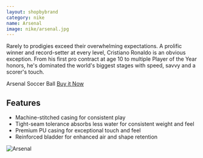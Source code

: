 ```yaml
---
layout: shopbybrand
category: nike
name: Arsenal
image: nike/arsenal.jpg
---
```


Rarely to prodigies exceed their overwhelming expectations. A prolific winner and record-setter at every level, Cristiano Ronaldo is an obvious exception. From his first pro contract at age 10 to multiple Player of the Year honors, he's dominated the world's biggest stages with speed, savvy and a scorer's touch.

Arsenal Soccer Ball [Buy it Now](http://store.nike.com/us/en_us/pd/cr7-prestige-soccer-ball/pid-690011)

## Features

- Machine-stitched casing for consistent play
- Tight-seam tolerance absorbs less water for consistent weight and feel
- Premium PU casing for exceptional touch and feel
- Reinforced bladder for enhanced air and shape retention

![Arsenal](http://069a9d0f32c8741bc0ff-b1e398c78bcda56290a73740994050be.r94.cf2.rackcdn.com/27d6a96e-34e5-465a-8e21-110fe463e435__L.jpg)